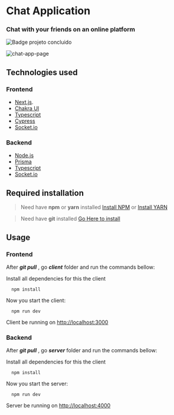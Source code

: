 # Chat Application

### Chat with your friends on an online platform

![Badge projeto concluido](https://img.shields.io/badge/Status-Projeto%20concluido-blue)

![chat-app-page](https://user-images.githubusercontent.com/59937924/197658611-ad026c1d-f584-48c1-adf0-73e7def7d0cf.png)

## Technologies used

### Frontend

- [Next.js](https://nextjs.org/).
- [Chakra UI](https://chakra-ui.com/)
- [Typescript](https://www.typescriptlang.org/)
- [Cypress](https://www.cypress.io/)
- [Socket.io](https://socket.io/)

### Backend

- [Node.js](https://nodejs.org/en/)
- [Prisma](https://www.prisma.io/)
- [Typescript](https://www.typescriptlang.org/)
- [Socket.io](https://socket.io/)

## Required installation

> Need have **npm** or **yarn** installed [Install NPM](https://nodejs.org/en/) or [Install YARN](https://yarnpkg.com/)

> Need have **git** installed [Go Here to install](https://git-scm.com/downloads)

## Usage

### Frontend

After **_git pull_** , go **_client_** folder and run the commands bellow:

Install all dependencies for this the client

```
  npm install
```

Now you start the client:

```
  npm run dev
```

Client be running on [http://localhost:3000](http://localhost:3000)

### Backend

After **_git pull_** , go **_server_** folder and run the commands bellow:

Install all dependencies for this the client

```
  npm install
```

Now you start the server:

```
  npm run dev
```

Server be running on [http://localhost:4000](http://localhost:4000)
